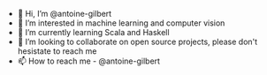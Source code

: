 - 👋 Hi, I’m @antoine-gilbert
- 👀 I’m interested in machine learning and computer vision
- 🌱 I’m currently learning Scala and Haskell
- 💞️ I’m looking to collaborate on open source projects, please don't hesistate to reach me
- 📫 How to reach me - @antoine-gilbert

<!---
antoine-gilbert/antoine-gilbert is a ✨ special ✨ repository because its `README.md` (this file) appears on your GitHub profile.
You can click the Preview link to take a look at your changes.
--->

